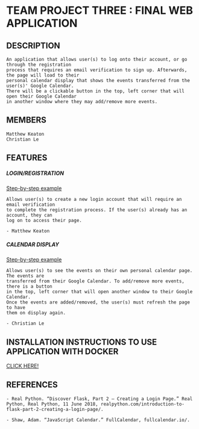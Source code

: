 # TEAM PROJECT THREE : FINAL WEB APPLICATION

## DESCRIPTION

    An application that allows user(s) to log onto their account, or go through the registration
    process that requires an email verification to sign up. Afterwards, the page will load to their 
    personal calendar display that shows the events transferred from the user(s)' Google Calendar. 
    There will be a clickable button in the top, left corner that will open their Google Calendar 
    in another window where they may add/remove more events.
    
## MEMBERS
    Matthew Keaton
    Christian Le

## FEATURES

   ##### LOGIN/REGISTRATION
   [Step-by-step example](word%20doc/examples/LOGIN.MD)
   
    Allows user(s) to create a new login account that will require an email verification 
    to complete the registration process. If the user(s) already has an account, they can 
    log on to access their page.
    
    - Matthew Keaton

   ##### CALENDAR DISPLAY
   [Step-by-step example](word%20doc/examples/CALENDAR.MD)
   
    Allows user(s) to see the events on their own personal calendar page. The events are
    transferred from their Google Calendar. To add/remove more events, there is a button
    in the top, left corner that will open another window to their Google Calendar. 
    Once the events are added/removed, the user(s) must refresh the page to have 
    them on display again.
    
    - Christian Le

## INSTALLATION INSTRUCTIONS TO USE APPLICATION WITH DOCKER
[CLICK HERE!](word%20doc/HOW-TO.md)

## REFERENCES

    - Real Python. “Discover Flask, Part 2 – Creating a Login Page.” Real Python, Real Python, 11 June 2018, realpython.com/introduction-to-flask-part-2-creating-a-login-page/.
    
    - Shaw, Adam. “JavaScript Calendar.” FullCalendar, fullcalendar.io/.
